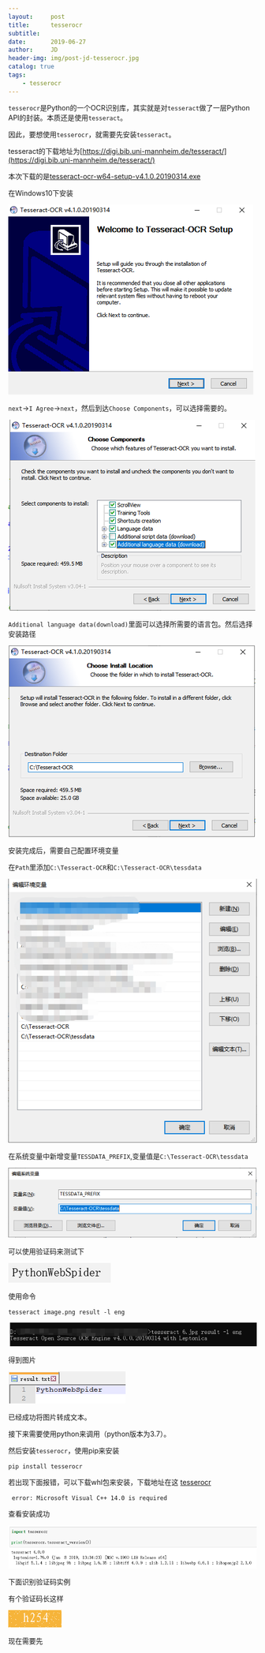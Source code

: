 ```yaml
---
layout:     post
title:      tesserocr
subtitle:   
date:       2019-06-27
author:     JD
header-img: img/post-jd-tesserocr.jpg
catalog: true
tags:
    - tesserocr
---
```


`tesserocr`是Python的一个OCR识别库，其实就是对`tesseract`做了一层Python API的封装。本质还是使用`tesseract`。

因此，要想使用`tesserocr`，就需要先安装`tesseract`。

tesseract的下载地址为[https://digi.bib.uni-mannheim.de/tesseract/](https://digi.bib.uni-mannheim.de/tesseract/)

本次下载的是[tesseract-ocr-w64-setup-v4.1.0.20190314.exe](https://digi.bib.uni-mannheim.de/tesseract/tesseract-ocr-w64-setup-v4.1.0.20190314.exe)

在Windows10下安装

![](/img/post-jd-tesserocr/1.jpg)

`next`->`I Agree`->`next`，然后到达`Choose Components`，可以选择需要的。

![](/img/post-jd-tesserocr/2.jpg)

`Additional language data(download)`里面可以选择所需要的语言包。然后选择安装路径

![](/img/post-jd-tesserocr/3.jpg)

安装完成后，需要自己配置环境变量

在`Path`里添加`C:\Tesseract-OCR`和`C:\Tesseract-OCR\tessdata`

![](/img/post-jd-tesserocr/4.jpg)

在系统变量中新增变量`TESSDATA_PREFIX`,变量值是`C:\Tesseract-OCR\tessdata`

![](/img/post-jd-tesserocr/5.jpg)

可以使用验证码来测试下

![](/img/post-jd-tesserocr/6.jpg)

使用命令
    
    tesseract image.png result -l eng 

![](/img/post-jd-tesserocr/7.jpg)

得到图片

![](/img/post-jd-tesserocr/8.jpg)

已经成功将图片转成文本。

接下来需要使用python来调用（python版本为3.7）。

然后安装`tesserocr`，使用pip来安装
    
    pip install tesserocr

若出现下面报错，可以下载whl包来安装，下载地址在这 [tesserocr](https://github.com/simonflueckiger/tesserocr-windows_build/releases)

     error: Microsoft Visual C++ 14.0 is required

查看安装成功

![](/img/post-jd-tesserocr/9.jpg)

下面识别验证码实例

有个验证码长这样

![](/img/post-jd-tesserocr/10.jpg)

现在需要先